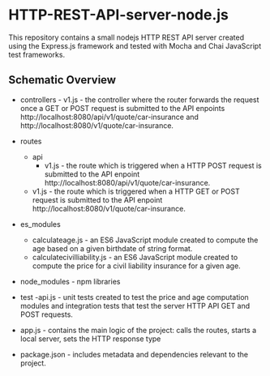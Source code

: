 # HTTP-REST-API-server-node.js

This repository contains a small nodejs HTTP REST API server created using the Express.js framework and tested with Mocha and Chai JavaScript test frameworks.

## Schematic Overview

- controllers
      - v1.js - the controller where the router forwards the request once a GET or POST request is submitted to the API enpoints http://localhost:8080/api/v1/quote/car-insurance and
      http://localhost:8080/v1/quote/car-insurance.
      
- routes 
     - api
        - v1.js - the route which is triggered when a HTTP POST request is submitted to the API enpoint http://localhost:8080/api/v1/quote/car-insurance.
     - v1.js - the route which is triggered when a HTTP GET or POST request is submitted to the API enpoint http://localhost:8080/v1/quote/car-insurance.
     
- es_modules 
     - calculateage.js - an ES6 JavaScript module created to compute the age based on a given birthdate of string format.
     - calculatecivilliability.js - an ES6 JavaScript module created to compute the price for a civil liability insurance for a given age.
     
- node_modules - npm libraries

- test
     -api.js - unit tests created to test the price and age computation modules and integration tests that test the server HTTP API GET and POST requests.
     
- app.js - contains the main logic of the project: calls the routes, starts a local server, sets the HTTP response type
    
- package.json - includes metadata and dependencies relevant to the project.
    
